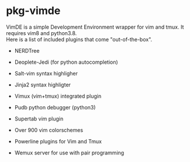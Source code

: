 pkg-vimde
=========

VimDE is a simple Development Environment wrapper for vim and tmux.  It requires vim8 and python3.8.  
Here is a list of included plugins that come "out-of-the-box".

* NERDTree

* Deoplete-Jedi (for python autocompletion)

* Salt-vim syntax highligher

* Jinja2 syntax highligter

* Vimux (vim+tmux) integrated plugin

* Pudb python debugger (python3)

* Supertab vim plugin

* Over 900 vim colorschemes

* Powerline plugins for Vim and Tmux

* Wemux server for use with pair programming
